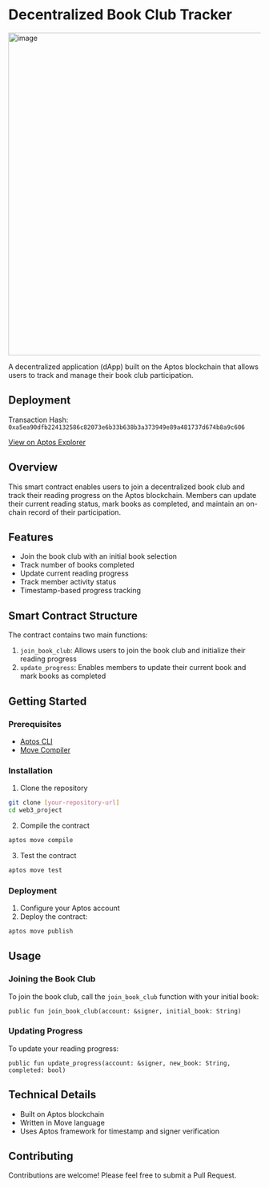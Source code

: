 # Decentralized Book Club Tracker

<img width="1350" height="645" alt="image" src="https://github.com/user-attachments/assets/ae8b0f12-16a1-4ed0-a2dc-3922d21cbbf2" />

A decentralized application (dApp) built on the Aptos blockchain that allows users to track and manage their book club participation.

## Deployment
Transaction Hash: `0xa5ea90dfb224132586c82073e6b33b638b3a373949e89a481737d674b8a9c606`

[View on Aptos Explorer](https://explorer.aptoslabs.com/txn/0xa5ea90dfb224132586c82073e6b33b638b3a373949e89a481737d674b8a9c606)

## Overview

This smart contract enables users to join a decentralized book club and track their reading progress on the Aptos blockchain. Members can update their current reading status, mark books as completed, and maintain an on-chain record of their participation.

## Features

- Join the book club with an initial book selection
- Track number of books completed
- Update current reading progress
- Track member activity status
- Timestamp-based progress tracking

## Smart Contract Structure

The contract contains two main functions:

1. `join_book_club`: Allows users to join the book club and initialize their reading progress
2. `update_progress`: Enables members to update their current book and mark books as completed

## Getting Started

### Prerequisites

- [Aptos CLI](https://aptos.dev/cli-tools/aptos-cli-tool/install-aptos-cli)
- [Move Compiler](https://github.com/move-language/move)

### Installation

1. Clone the repository
```bash
git clone [your-repository-url]
cd web3_project
```

2. Compile the contract
```bash
aptos move compile
```

3. Test the contract
```bash
aptos move test
```

### Deployment

1. Configure your Aptos account
2. Deploy the contract:
```bash
aptos move publish
```

## Usage

### Joining the Book Club

To join the book club, call the `join_book_club` function with your initial book:

```move
public fun join_book_club(account: &signer, initial_book: String)
```

### Updating Progress

To update your reading progress:

```move
public fun update_progress(account: &signer, new_book: String, completed: bool)
```

## Technical Details

- Built on Aptos blockchain
- Written in Move language
- Uses Aptos framework for timestamp and signer verification

## Contributing

Contributions are welcome! Please feel free to submit a Pull Request.
